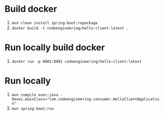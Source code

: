 # Build docker
1. `mvn clean install spring-boot:repackage`
2. `docker build -t codeengineering/hello-client:latest .`

# Run locally build docker
1. `docker run -p 8081:8081 codeengineering/hello-client:latest`

# Run locally
1. `mvn compile exec:java -Dexec.mainClass="com.codeengineering.consumer.HelloClientApplication"`
2. `mvn spring-boot:run`